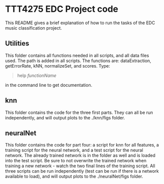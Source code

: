 # TTT4275 EDC Project code

This README gives a brief explanation of how to run the tasks of the EDC music classification project.

## Utilities
This folder contains all functions needed in all scripts, and all data files used. The path is added in all scripts. The functions are: dataExtraction, getErrorRate, kNN, normalizeSet, and scores. Type:

> help *functionName*

in the command line to get documentation.

## knn
This folder contains the code for the three first parts. They can all be run independently, and will output plots to the ./knn/figs folder.

## neuralNet
This folder contains the code for part four: a script for knn for all features, a training script for the neural network, and a test script for the neural network. The already trained network is in the folder as well and is loaded into the test script. Be sure to not overwrite the trained network when training a new network - watch the two final lines of the training script. All three scripts can be run independently (test can be run if there is a network available to load), and will output plots to the ./neuralNet/figs folder.